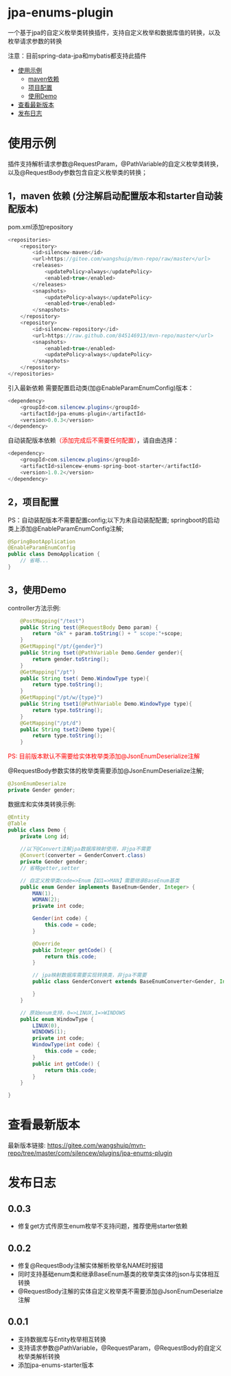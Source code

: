 # jpa-enums-plugin
一个基于jpa的自定义枚举类转换插件，支持自定义枚举和数据库值的转换，以及枚举请求参数的转换

注意：目前spring-data-jpa和mybatis都支持此插件

+ [使用示例](#使用示例)
    - [maven依赖](#1，maven-依赖-(分注解启动配置版本和starter自动装配版本))
    - [项目配置](#2，项目配置)
    - [使用Demo](#3，使用Demo)
+ [查看最新版本](#查看最新版本)
+ [发布日志](#发布日志)

# 使用示例

插件支持解析请求参数@RequestParam，@PathVariable的自定义枚举类转换，以及@RequestBody参数包含自定义枚举类的转换；

## 1，maven 依赖 (分注解启动配置版本和starter自动装配版本)

pom.xml添加repository
``` java
<repositories>
    <repository>
        <id>silencew-maven</id>
        <url>https://gitee.com/wangshuip/mvn-repo/raw/master</url>
        <releases>
            <updatePolicy>always</updatePolicy>
            <enabled>true</enabled>
        </releases>
        <snapshots>
            <updatePolicy>always</updatePolicy>
            <enabled>true</enabled>
        </snapshots>
    </repository>
    <repository>
        <id>silencew-repository</id>
        <url>https://raw.github.com/845146913/mvn-repo/master</url>
        <snapshots>
            <enabled>true</enabled>
            <updatePolicy>always</updatePolicy>
        </snapshots>
    </repository>
</repositories>
```

引入最新依赖
需要配置启动类(加@EnableParamEnumConfig)版本：
``` java
<dependency>
    <groupId>com.silencew.plugins</groupId>
    <artifactId>jpa-enums-plugin</artifactId>
    <version>0.0.3</version>
</dependency>
```

自动装配版本依赖<font color='red'>（添加完成后不需要任何配置）</font>，请自由选择：
``` java
<dependency>
    <groupId>com.silencew.plugins</groupId>
    <artifactId>silencew-enums-spring-boot-starter</artifactId>
    <version>1.0.2</version>
</dependency>
```

## 2，项目配置
PS：自动装配版本不需要配置config;以下为未自动装配配置;
springboot的启动类上添加@EnableParamEnumConfig注解;
```java
@SpringBootApplication
@EnableParamEnumConfig
public class DemoApplication {
    // 省略...
}
```
## 3，使用Demo
controller方法示例:
``` java
    @PostMapping("/test")
    public String test(@RequestBody Demo param) {
        return "ok" + param.toString() + " scope:"+scope;
    }
    @GetMapping("/pt/{gender}")
    public String tset(@PathVariable Demo.Gender gender){
        return gender.toString();
    }
    @GetMapping("/pt")
    public String tset( Demo.WindowType type){
        return type.toString();
    }
    @GetMapping("/pt/w/{type}")
    public String tset1(@PathVariable Demo.WindowType type){
        return type.toString();
    }
    @GetMapping("/pt/d")
    public String tset2(Demo type){
        return type.toString();
    }
```
<font color='red'>PS: 目前版本默认不需要给实体枚举类添加@JsonEnumDeserialize注解</font>

@RequestBody参数实体的枚举类需要添加@JsonEnumDeserialize注解;
``` java
@JsonEnumDeserialze
private Gender gender;
```

数据库和实体类转换示例:
```java
@Entity
@Table
public class Demo {
    private Long id;
    
    //以下@Convert注解jpa数据库映射使用，非jpa不需要
    @Convert(converter = GenderConvert.class)
    private Gender gender;
    // 省略getter,setter

    // 自定义枚举类code=>Enum【如1=>MAN】需要继承BaseEnum基类
    public enum Gender implements BaseEnum<Gender, Integer> {
        MAN(1),
        WOMAN(2);
        private int code;

        Gender(int code) {
            this.code = code;
        }

        @Override
        public Integer getCode() {
            return this.code;
        }

        // jpa映射数据库需要实现转换类，非jpa不需要
        public class GenderConvert extends BaseEnumConverter<Gender, Integer> {

        }
    }

    // 原始enum支持，0=>LINUX,1=>WINDOWS
    public enum WindowType {
        LINUX(0),
        WINDOWS(1);
        private int code;
        WindowType(int code) {
            this.code = code;
        }
        public int getCode() {
            return this.code;
        }
    }

}
```

# 查看最新版本
最新版本链接:
https://gitee.com/wangshuip/mvn-repo/tree/master/com/silencew/plugins/jpa-enums-plugin

# 发布日志
## 0.0.3
* 修复get方式传原生enum枚举不支持问题，推荐使用starter依赖
## 0.0.2
* 修复@RequestBody注解实体解析枚举名NAME时报错
* 同时支持基础enum类和继承BaseEnum基类的枚举类实体的json与实体相互转换
* @RequestBody注解的实体自定义枚举类不需要添加@JsonEnumDeserialze注解
## 0.0.1
* 支持数据库与Entity枚举相互转换
* 支持请求参数@PathVariable，@RequestParam，@RequestBody的自定义枚举类解析转换
* 添加jpa-enums-starter版本